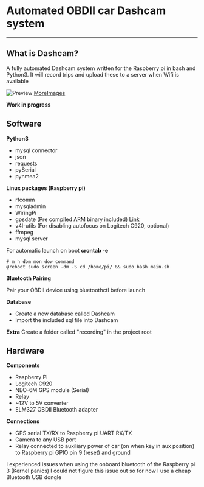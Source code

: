 # Automated OBDII car Dashcam system

----
## What is Dashcam?
A fully automated Dashcam system written for the Raspberry pi in bash and Python3. It will record trips and upload these to a server when Wifi is available

![Preview](https://i.imgur.com/E8bVDzm.jpg)
[MoreImages](https://imgur.com/a/HetpOQ9)

**Work in progress**

## Software
**Python3**

* mysql connector
* json
* requests
* pySerial
* pynmea2

**Linux packages (Raspberry pi)**

* rfcomm
* mysqladmin
* WiringPi
* gpsdate (Pre compiled ARM binary included) [Link](https://github.com/adamheinrich/gpsdate)
* v4l-utils (For disabling autofocus on Logitech C920, optional)
* ffmpeg
* mysql server

For automatic launch on boot **crontab -e**

    # m h dom mon dow command 
    @reboot sudo screen -dm -S cd /home/pi/ && sudo bash main.sh

**Bluetooth Pairing**

Pair your OBDII device using bluetoothctl before launch

**Database**

* Create a new database called Dashcam
* Import the included sql file into Dashcam

**Extra**
Create a folder called "recording" in the project root

## Hardware
**Components**

* Raspberry PI
* Logitech C920
* NEO-6M GPS module (Serial)
* Relay
* ~12V to 5V converter
* ELM327 OBDII Bluetooth adapter

**Connections**

* GPS serial TX/RX to Raspberry pi UART RX/TX
* Camera to any USB port
* Relay connected to auxiliary power of car (on when key in aux position) to Raspberry pi GPIO pin 9 (reset) and ground

I experienced issues when using the onboard bluetooth of the Raspberry pi 3 (Kernel panics) I could not figure this issue out so for now I use a cheap Bluetooth USB dongle

